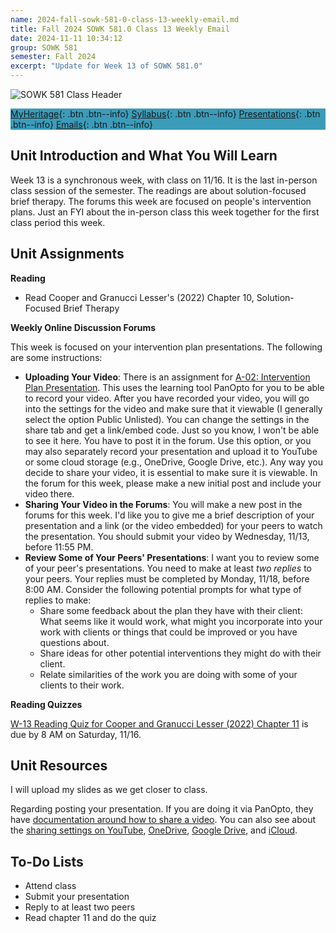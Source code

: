 ```yaml
---
name: 2024-fall-sowk-581-0-class-13-weekly-email.md
title: Fall 2024 SOWK 581.0 Class 13 Weekly Email
date: 2024-11-11 10:34:12
group: SOWK 581
semester: Fall 2024
excerpt: "Update for Week 13 of SOWK 581.0"
---
```


![SOWK 581 Class Header](https://jacobrcampbell.com/assets/media/2024-09-01-sowk-581-email-header-image.jpg)

<div style="background-color: #3b9cba; width: 100%;" markdown="1">

[MyHeritage](https://myheritage.heritage.edu/ICS/Academics/SOWK/SOWK_581/2425_FA-SOWK_581-0/){: .btn .btn--info}
[Syllabus](https://myheritage.heritage.edu/ICS/Academics/SOWK/SOWK_581/2425_FA-SOWK_581-0/Syllabus.jnz){: .btn .btn--info}
[Presentations](https://presentations.jacobrcampbell.com){: .btn .btn--info}
[Emails](https://jacobrcampbell.com/communications/){: .btn .btn--info}

</div>

## Unit Introduction and What You Will Learn

Week 13 is a synchronous week, with class on 11/16. It is the last in-person class session of the semester. The readings are about solution-focused brief therapy. The forums this week are focused on people's intervention plans. Just an FYI about the in-person class this week together for the first class period this week.

## Unit Assignments

**Reading**

- Read Cooper and Granucci Lesser's (2022) Chapter 10, Solution-Focused Brief Therapy

**Weekly Online Discussion Forums**

This week is focused on your intervention plan presentations. The following are some instructions:

- **Uploading Your Video**: There is an assignment for [A-02: Intervention Plan Presentation](https://myheritage.heritage.edu/ICS/Academics/SOWK/SOWK_581/2425_FA-SOWK_581-0/Assignments.jnz?portlet=Coursework&screen=AssignmentDetailView&screenType=change&id=ea1e5d7b-1f08-4ccf-bdc9-57ecbe9ebff4). This uses the learning tool PanOpto for you to be able to record your video. After you have recorded your video, you will go into the settings for the video and make sure that it viewable (I generally select the option Public Unlisted). You can change the settings in the share tab and get a link/embed code. Just so you know, I won't be able to see it here. You have to post it in the forum. Use this option, or you may also separately record your presentation and upload it to YouTube or some cloud storage (e.g., OneDrive, Google Drive, etc.). Any way you decide to share your video, it is essential to make sure it is viewable. In the forum for this week, please make a new initial post and include your video there. 
- **Sharing Your Video in the Forums**: You will make a new post in the forums for this week. I'd like you to give me a brief description of your presentation and a link (or the video embedded) for your peers to watch the presentation. You should submit your video by Wednesday, 11/13, before 11:55 PM. 
- **Review Some of Your Peers' Presentations**: I want you to review some of your peer's presentations. You need to make at least _two replies_ to your peers. Your replies must be completed by Monday, 11/18, before 8:00 AM. Consider the following potential prompts for what type of replies to make:
	* Share some feedback about the plan they have with their client: What seems like it would work, what might you incorporate into your work with clients or things that could be improved or you have questions about.
	* Share ideas for other potential interventions they might do with their client.
	* Relate similarities of the work you are doing with some of your clients to their work.

**Reading Quizzes**

[W-13 Reading Quiz for Cooper and Granucci Lesser (2022) Chapter 11](https://myheritage.heritage.edu/ICS/Academics/SOWK/SOWK_581/2425_FA-SOWK_581-0/Assignments.jnz?portlet=Coursework&screen=AssignmentDetailView&screenType=change&id=dfb21fef-a930-4357-9ddc-eaa0e8908efd) is due by 8 AM on Saturday, 11/16.

## Unit Resources

I will upload my slides as we get closer to class.

Regarding posting your presentation. If you are doing it via PanOpto, they have [documentation around how to share a video](https://support.panopto.com/s/topic/0TO39000000EovnGAC/share). You can also see about the [sharing settings on YouTube](https://support.google.com/youtube/answer/157177?hl=en&co=GENIE.Platform%3DDesktop), [OneDrive](https://support.microsoft.com/en-us/office/share-onedrive-files-and-folders-9fcc2f7d-de0c-4cec-93b0-a82024800c07), [Google Drive](https://support.google.com/drive/answer/2494822?hl=en&co=GENIE.Platform=Desktop), and [iCloud](https://support.apple.com/guide/mac-help/share-and-collaborate-on-files-and-folders-mchl91854a7a/mac).

## To-Do Lists

- Attend class
- Submit your presentation
- Reply to at least two peers
- Read chapter 11 and do the quiz
